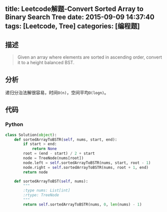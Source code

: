 title: Leetcode解题-Convert Sorted Array to Binary Search Tree
date: 2015-09-09 14:37:40
tags: [Leetcode, Tree]
categories: [编程题]
---

## 描述
> Given an array where elements are sorted in ascending order, convert it to a height balanced BST.

## 分析
递归分治法解很容易，时间`O(n)`，空间平均`O(logn)`。

## 代码
### Python
```python
class Solution(object):
    def sortedArrayToBSTR(self, nums, start, end):
        if start > end:
            return None
        root = (end - start) / 2 + start
        node = TreeNode(nums[root])
        node.left = self.sortedArrayToBSTR(nums, start, root - 1)
        node.right = self.sortedArrayToBSTR(nums, root + 1, end)
        return node

    def sortedArrayToBST(self, nums):
        """
        :type nums: List[int]
        :rtype: TreeNode
        """
        return self.sortedArrayToBSTR(nums, 0, len(nums) - 1)
```
